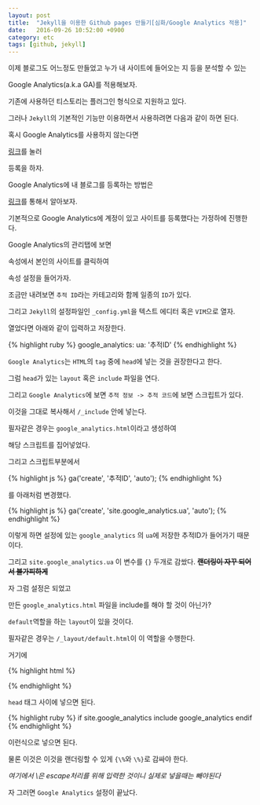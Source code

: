 ```yaml
---
layout: post
title:  "Jekyll을 이용한 Github pages 만들기[심화/Google Analytics 적용]"
date:   2016-09-26 10:52:00 +0900
category: etc
tags: [github, jekyll]
---
```


이제 블로그도 어느정도 만들었고 누가 내 사이트에 들어오는 지 등을 분석할 수 있는

Google Analytics(a.k.a GA)를 적용해보자.

<!--more-->
기존에 사용하던 티스토리는 플러그인 형식으로 지원하고 있다.

그러나 `Jekyll`의 기본적인 기능만 이용하면서 사용하려면 다음과 같이 하면 된다.

혹시 Google Analytics를 사용하지 않는다면

[링크](https://www.google.com/analytics/)를 눌러

등록을 하자.

Google Analytics에 내 블로그를 등록하는 방법은

[링크](http://blogchannel.tistory.com/149)를 통해서 알아보자.

기본적으로 Google Analytics에 계정이 있고 사이트를 등록했다는 가정하에 진행한다.

Google Analytics의 관리탭에 보면

속성에서 본인의 사이트를 클릭하여

속성 설정을 들어가자.

조금만 내려보면 `추적 ID`라는 카테고리와 함께 일종의 `ID`가 있다.

그리고 `Jekyll`의 설정파일인 `_config.yml`을 텍스트 에디터 혹은 `VIM`으로 열자.

열었다면 아래와 같이 입력하고 저장한다.

{% highlight ruby %}
google_analytics:
  ua: '추적ID'
{% endhighlight %}

`Google Analytics`는 `HTML`의 `tag` 중에 `head`에 넣는 것을 권장한다고 한다.

그럼 `head`가 있는 `layout` 혹은 `include` 파일을 연다.

그리고 `Google Analytics`에 보면 `추적 정보 -> 추적 코드`에 보면 스크립트가 있다.

이것을 그대로 복사해서 `/_include` 안에 넣는다.

필자같은 경우는 `google_analytics.html`이라고 생성하여

해당 스크립트를 집어넣었다.

그리고 스크립트부분에서

{% highlight js %}
ga('create', '추적ID', 'auto');
{% endhighlight %}

를 아래처럼 변경했다.

{% highlight js %}
ga('create', 'site.google_analytics.ua', 'auto');
{% endhighlight %}

이렇게 하면 설정에 있는 `google_analytics` 의 `ua`에 저장한 추적ID가 들어가기 때문이다.

그리고 `site.google_analytics.ua` 이 변수를 `{}` 두개로 감쌌다. ~~**랜더링이 자꾸 되어서 불가피하게**~~

자 그럼 설정은 되었고

만든 `google_analytics.html` 파일을 include를 해야 할 것이 아닌가?

`default`역할을 하는 `layout`이 있을 것이다.

필자같은 경우는 `/_layout/default.html`이 이 역할을 수행한다.

거기에

{% highlight html %}
 <head> </head>
{% endhighlight %}

`head` 태그 사이에 넣으면 된다.

{% highlight ruby %}
if site.google_analytics
  include google_analytics
endif
{% endhighlight %}

이런식으로 넣으면 된다.

물론 이것은 이것을 랜더링할 수 있게 `{\%`와 `\%}`로 감싸야 한다.

*여기에서 \은 escape처리를 위해 입력한 것이니 실제로 넣을때는 빼야된다*

자 그러면 `Google Analytics` 설정이 끝났다.
